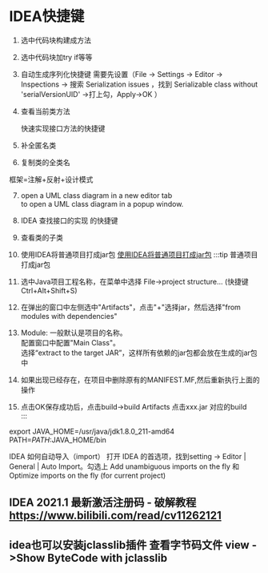 # IDEA快捷键

1. <Badge text="ctrl +alt +m"/>  选中代码块构建成方法
2. <Badge text="ctrl +alt +T"/>  选中代码块加try if等等
3. <Badge text="alt  + enter"/>  自动生成序列化快捷键
需要先设置（File -> Settings -> Editor -> Inspections -> 搜索 Serialization issues ，找到 Serializable class without 'serialVersionUID' ->打上勾，Apply->OK ）  

4. <Badge text="alt +7"/>   查看当前类方法      


   <Badge text="Ctrl+O"/>  快速实现接口方法的快捷键  

5. <Badge text="alt + enter"/>  补全匿名类

6. <Badge text="ctrl + alt + shift + c"/>  复制类的全类名

框架=注解+反射+设计模式

7. <Badge text="Ctrl+Alt+Shift+U"/>  open a UML class diagram in a new editor tab    
   <Badge text="Ctrl+Alt+U "/>to  open a UML class diagram in a popup window.  

8. <Badge text="ctrl + alt +B"/>  IDEA 查找接口的实现 的快捷键

9. <Badge text=" Navigate -> Type Hierarchy"/> 查看类的子类

10. 使用IDEA将普通项目打成jar包
<a href='https://blog.csdn.net/weixin_38201936/article/details/88018493'>使用IDEA将普通项目打成jar包</a>
:::tip 普通项目打成jar包

1. 选中Java项目工程名称，在菜单中选择 File->project structure... (快捷键Ctrl+Alt+Shift+S)
2. 在弹出的窗口中左侧选中"Artifacts"，点击"+"选择jar，然后选择"from modules with dependencies"
3. Module: 一般默认是项目的名称。  
    配置窗口中配置"Main Class"。  
    选择“extract to the target JAR”，这样所有依赖的jar包都会放在生成的jar包中  
4. 如果出现已经存在，在项目中删除原有的MANIFEST.MF,然后重新执行上面的操作  
5. 点击OK保存成功后，点击build->build Artifacts    点击xxx.jar 对应的build  
:::

export JAVA_HOME=/usr/java/jdk1.8.0_211-amd64
PATH=$PATH:$JAVA_HOME/bin

IDEA 如何自动导入（import）
打开 IDEA 的首选项，找到setting -> Editor | General | Auto Import。勾选上 Add unambiguous imports on the fly 和 Optimize imports on the fly (for current project)


## IDEA 2021.1 最新激活注册码 - 破解教程 https://www.bilibili.com/read/cv11262121


##  idea也可以安装jclasslib插件 查看字节码文件 view ->Show ByteCode with jclasslib
